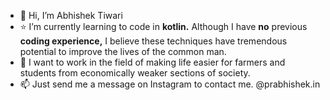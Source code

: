 - 👋 Hi, I’m Abhishek Tiwari
- ⭐️ I’m currently learning to code in __kotlin.__ Although I have __no__ previous __coding experience,__ I believe these techniques have tremendous potential to improve the lives of the common man.
- 🌱 I want to work in the field of making life easier for farmers and students from economically weaker sections of society.
- 📫 Just send me a message on Instagram to contact me. @prabhishek.in

<!---
prabhishek-in/prabhishek-in is a ✨ special ✨ repository because its `README.md` (this file) appears on your GitHub profile.
You can click the Preview link to take a look at your changes.
--->
